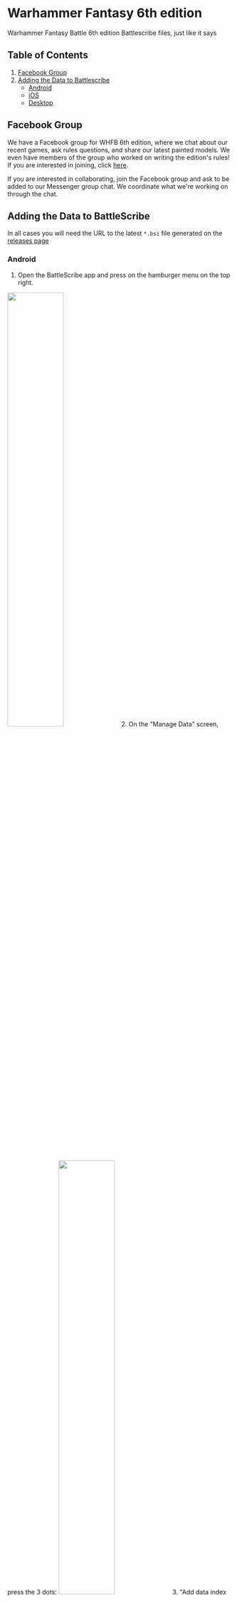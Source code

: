 # Warhammer Fantasy 6th edition

Warhammer Fantasy Battle 6th edition Battlescribe files, just like it says

## Table of Contents
1. [Facebook Group](#facebook-group)
2. [Adding the Data to Battlescribe](#adding-the-data-to-battlescribe)
   * [Android](#android)
   * [iOS](#ios)
   * [Desktop](#desktop)

## Facebook Group

We have a Facebook group for WHFB 6th edition, where we chat about our recent games, ask rules questions, and share our latest painted models. We even have members of the group who worked on writing the edition's rules! If you are interested in joining, click [here](https://www.facebook.com/groups/wfb6th/).

If you are interested in collaborating, join the Facebook group and ask to be added to our Messenger group chat. We coordinate what we're working on through the chat.

## Adding the Data to BattleScribe

In all cases you will need the URL to the latest `*.bsi` file generated on the [releases page](https://github.com/Ergofarg/Warhammer-Fantasy-6th-edition/releases)

### Android

1. Open the BattleScribe app and press on the hamburger menu on the top right.
<img src="https://user-images.githubusercontent.com/3664960/173348273-f78f196a-8aab-43d1-b6f5-b7604c0cecdc.png" width="50%" height="50%"/>
2. On the "Manage Data" screen, press the 3 dots: 
<img src="https://user-images.githubusercontent.com/3664960/173349811-ab91077f-f300-442e-be84-9a918f8a5195.png" width="50%" height="50%"/>
3. "Add data index URL":
<img src="https://user-images.githubusercontent.com/3664960/173350308-32a25d16-4493-445a-b3b3-b3044fea87cd.png" width="50%" height="50%"/>
4. Paste the link to the `.bsi` file:
<img src="https://user-images.githubusercontent.com/3664960/173350523-826eabe9-eac8-41aa-86e7-bc432bbe7680.png" width="50%" height="50%"/>
5. The URL will appear in the list and then you need to refresh your local data:
<img src="https://user-images.githubusercontent.com/3664960/173350631-ee3c934f-b647-446a-a254-8de474c405bd.png" width="50%" height="50%"/>
6. When the data has refreshed you can now create rosters using the data:
<img src="https://user-images.githubusercontent.com/3664960/173350769-446f73a9-ed0c-40b3-9762-1f8a2c5ad156.png" width="50%" height="50%"/>

### iOS

These pictures are from an iPad but the process should work the same as on an iPhone.

1. Open the BattleScribe app and press on the hamburger menu on the top right.
<img src="https://user-images.githubusercontent.com/3664960/173357763-4bc1b140-7254-4175-b69e-ded4e50f4035.png" width="50%" height="50%"/>
2. On the "Manage Data" screen, press the 3 dots:
<img src="https://user-images.githubusercontent.com/3664960/173357827-01fd5f4f-c9ee-44c3-af1a-8a08660e2c69.png" width="50%" height="50%"/>
3. "Add data index URL":
<img src="https://user-images.githubusercontent.com/3664960/173357938-77606b3b-0e09-4178-a6fe-3022e45d9b69.png" width="50%" height="50%"/>
4. Paste the link to the `.bsi` file:
<img src="https://user-images.githubusercontent.com/3664960/173357986-0063d61b-8740-41f2-89e3-71ce3e217c98.png" width="50%" height="50%"/>
5. The URL will appear in the list and then you need to refresh your local data:
<img src="https://user-images.githubusercontent.com/3664960/173358052-3cb1eec9-a65c-4466-a7b0-b64bba86e7a3.png" width="50%" height="50%"/>
6. When the data has refreshed you can now create rosters using the data:
<img src="https://user-images.githubusercontent.com/3664960/173358105-ab73899c-999d-4628-9ff0-acb735423283.png" width="50%" height="50%"/>

### Desktop

1. Open the BattleScribe program and press on the hamburger menu on the top near the middle:
<img src="https://user-images.githubusercontent.com/3664960/176930594-38c3aad9-372b-412a-b4ca-70264b604d97.png" width="50%" height="50%"/>
2. On the "Manage Data" screen, press "Import Data": 
<img src="https://user-images.githubusercontent.com/3664960/176930670-754af643-5317-4400-88a0-3ecec0dea870.png" width="50%" height="50%"/>
3. Click "Import data from URL":
<img src="https://user-images.githubusercontent.com/3664960/176930836-51f364e1-d555-4d1d-9b41-d21ccc2e9b13.png" width="50%" height="50%"/>
4. Paste the link to the `.bsi` file:
<img src="https://user-images.githubusercontent.com/3664960/176930935-d0dd125e-3e8c-422b-81f7-b004c3c28e39.png" width="50%" height="50%"/>
5. The URL will appear in the list and then you need to refresh your local data:
<img src="https://user-images.githubusercontent.com/3664960/176931006-8b14f5dc-8605-4d37-9f3d-19bb151a782b.png" width="50%" height="50%"/>
6. When the data has refreshed you can now create rosters using the data:
<img src="https://user-images.githubusercontent.com/3664960/176931113-73d2bd25-2fdf-4a85-8603-34ddfafd5821.png" width="50%" height="50%"/>
